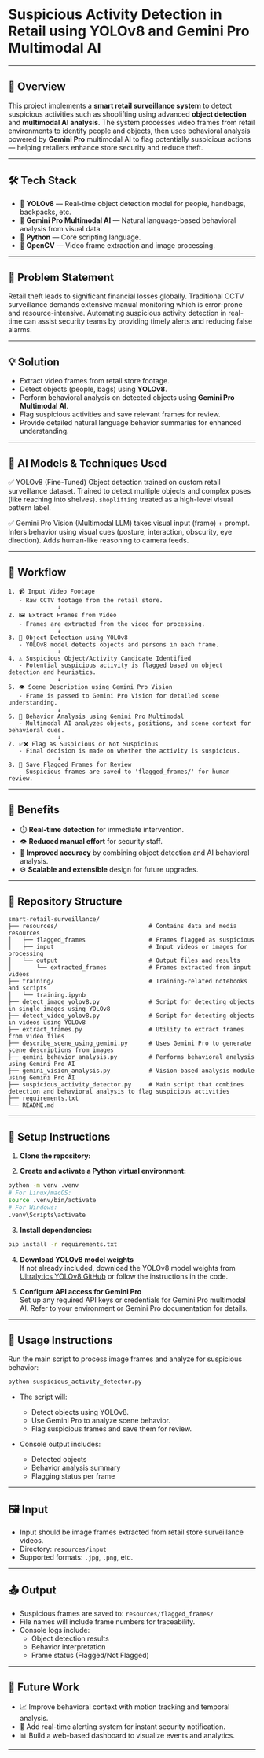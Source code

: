 # Suspicious Activity Detection in Retail using YOLOv8 and Gemini Pro Multimodal AI

---

## 📖 Overview  
This project implements a **smart retail surveillance system** to detect suspicious activities such as shoplifting using advanced **object detection** and **multimodal AI analysis**. The system processes video frames from retail environments to identify people and objects, then uses behavioral analysis powered by **Gemini Pro** multimodal AI to flag potentially suspicious actions — helping retailers enhance store security and reduce theft.

---

## 🛠️ Tech Stack  
- 🚀 **YOLOv8** — Real-time object detection model for people, handbags, backpacks, etc.  
- 🤖 **Gemini Pro Multimodal AI** — Natural language-based behavioral analysis from visual data.  
- 🐍 **Python** — Core scripting language.  
- 🎥 **OpenCV** — Video frame extraction and image processing.  

---

## 🧩 Problem Statement  
Retail theft leads to significant financial losses globally. Traditional CCTV surveillance demands extensive manual monitoring which is error-prone and resource-intensive. Automating suspicious activity detection in real-time can assist security teams by providing timely alerts and reducing false alarms.

---

## 💡 Solution  
- Extract video frames from retail store footage.  
- Detect objects (people, bags) using **YOLOv8**.  
- Perform behavioral analysis on detected objects using **Gemini Pro Multimodal AI**.  
- Flag suspicious activities and save relevant frames for review.  
- Provide detailed natural language behavior summaries for enhanced understanding.

---

## 🧠 AI Models & Techniques Used
✅ YOLOv8 (Fine-Tuned) Object detection trained on custom retail surveillance dataset. Trained to detect multiple objects and complex poses (like reaching into shelves). `shoplifting` treated as a high-level visual pattern label.

✅ Gemini Pro Vision (Multimodal LLM) takes visual input (frame) + prompt. Infers behavior using visual cues (posture, interaction, obscurity, eye direction). Adds human-like reasoning to camera feeds.

---

## 🚀 Workflow
````
1. 📹 Input Video Footage
   - Raw CCTV footage from the retail store.
              ↓
2. 🖼️ Extract Frames from Video
   - Frames are extracted from the video for processing.
              ↓
3. 🤖 Object Detection using YOLOv8
   - YOLOv8 model detects objects and persons in each frame.
              ↓
4. ⚠️ Suspicious Object/Activity Candidate Identified
   - Potential suspicious activity is flagged based on object detection and heuristics.
              ↓
5. 👁️ Scene Description using Gemini Pro Vision
   - Frame is passed to Gemini Pro Vision for detailed scene understanding.
              ↓
6. 🧠 Behavior Analysis using Gemini Pro Multimodal
   - Multimodal AI analyzes objects, positions, and scene context for behavioral cues.
              ↓
7. ✅❌ Flag as Suspicious or Not Suspicious
   - Final decision is made on whether the activity is suspicious.
              ↓
8. 📁 Save Flagged Frames for Review
   - Suspicious frames are saved to 'flagged_frames/' for human review.

````
---

## 🎯 Benefits  
- ⏱️ **Real-time detection** for immediate intervention.  
- 👁️ **Reduced manual effort** for security staff.  
- 🎯 **Improved accuracy** by combining object detection and AI behavioral analysis.  
- ⚙️ **Scalable and extensible** design for future upgrades.

---
## 📂 Repository Structure 
```
smart-retail-surveillance/
├── resources/                          # Contains data and media resources  
│   ├── flagged_frames                  # Frames flagged as suspicious  
│   ├── input                           # Input videos or images for processing  
│   └── output                          # Output files and results  
│       └── extracted_frames            # Frames extracted from input videos  
├── training/                           # Training-related notebooks and scripts  
│   └── training.ipynb             
├── detect_image_yolov8.py              # Script for detecting objects in single images using YOLOv8  
├── detect_video_yolov8.py              # Script for detecting objects in videos using YOLOv8  
├── extract_frames.py                   # Utility to extract frames from video files  
├── describe_scene_using_gemini.py      # Uses Gemini Pro to generate scene descriptions from images  
├── gemini_behavior_analysis.py         # Performs behavioral analysis using Gemini Pro AI  
├── gemini_vision_analysis.py           # Vision-based analysis module using Gemini Pro AI  
├── suspicious_activity_detector.py     # Main script that combines detection and behavioral analysis to flag suspicious activities  
├── requirements.txt              
└── README.md                     
```
---
## 🚀 Setup Instructions

1. **Clone the repository:**

2. **Create and activate a Python virtual environment:**
```bash
python -m venv .venv
# For Linux/macOS:
source .venv/bin/activate
# For Windows:
.venv\Scripts\activate
```

3. **Install dependencies:**
```bash
pip install -r requirements.txt
```

4. **Download YOLOv8 model weights**  
   If not already included, download the YOLOv8 model weights from [Ultralytics YOLOv8 GitHub](https://github.com/ultralytics/ultralytics) or follow the instructions in the code.

5. **Configure API access for Gemini Pro**  
   Set up any required API keys or credentials for Gemini Pro multimodal AI. Refer to your environment or Gemini Pro documentation for details.

---

## 📖 Usage Instructions

Run the main script to process image frames and analyze for suspicious behavior:

```bash
python suspicious_activity_detector.py
```

- The script will:
  - Detect objects using YOLOv8.
  - Use Gemini Pro to analyze scene behavior.
  - Flag suspicious frames and save them for review.

- Console output includes:
  - Detected objects
  - Behavior analysis summary
  - Flagging status per frame

---

## 🖼️ Input

- Input should be image frames extracted from retail store surveillance videos.
- Directory: `resources/input`
- Supported formats: `.jpg`, `.png`, etc.

---

## 📤 Output

- Suspicious frames are saved to: `resources/flagged_frames/`
- File names will include frame numbers for traceability.
- Console logs include:
  - Object detection results
  - Behavior interpretation
  - Frame status (Flagged/Not Flagged)

---

## 🔮 Future Work

- 📈 Improve behavioral context with motion tracking and temporal analysis.
- 🚨 Add real-time alerting system for instant security notification.
- 📊 Build a web-based dashboard to visualize events and analytics.

---